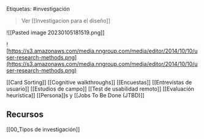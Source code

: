 Etiquetas: #investigación 

> Ver [[Investigacion para el diseño]] 

![[Pasted image 20230105181519.png]]

![https://s3.amazonaws.com/media.nngroup.com/media/editor/2014/10/10/user-research-methods.png](https://s3.amazonaws.com/media.nngroup.com/media/editor/2014/10/10/user-research-methods.png)

[[Card Sorting]]
[[Cognitive walkthroughs]]
[[Encuestas]]
[[Entrevistas de usuario]]
[[Estudios de campo]]
[[Test de usabilidad remoto]]
[[Evaluación heurística]]
[[Persona]]s y [[Jobs To Be Done (JTBD)]]


## Recursos
[[00_Tipos de investigación]] 